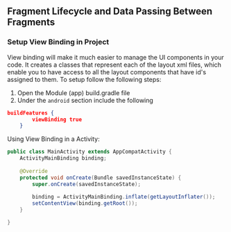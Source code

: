 ## Fragment Lifecycle and Data Passing Between Fragments

### Setup View Binding in Project
View binding will make it much easier to manage the UI components in your code. It creates a classes that represent each of the layout xml files, which enable you to have access to all the layout components that have id's assigned to them. To setup follow the following steps:
1. Open the Module (app) build.gradle file
2. Under the `android` section include the following
```json
buildFeatures {
        viewBinding true
    }
```
Using View Binding in a Activity:


```java
public class MainActivity extends AppCompatActivity {
    ActivityMainBinding binding;
    
    @Override
    protected void onCreate(Bundle savedInstanceState) {
        super.onCreate(savedInstanceState);
        
        binding = ActivityMainBinding.inflate(getLayoutInflater());
        setContentView(binding.getRoot());
    }

}
```
